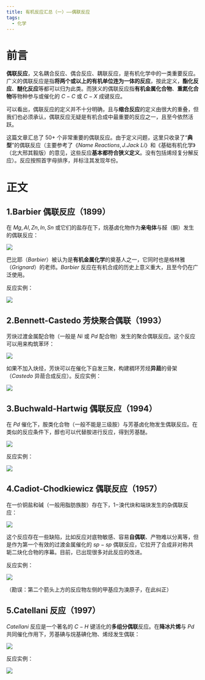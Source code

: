 ```yaml
---
title: 有机反应汇总（一）——偶联反应
tags:
  - 化学
---
```

# 前言

**偶联反应**，又名耦合反应、偶合反应、耦联反应，是有机化学中的一类重要反应。广义的偶联反应是指**将两个或以上的有机单位连为一体的反应**，按此定义，**酯化反应**、**醚化反应**等都可以归为此类。而狭义的偶联反应指**有机金属化合物**、**重氮化合物**等物种参与或催化的 $C-C$ 或 $C-X$ 成键反应。

可以看出，偶联反应的定义并不十分明确，且与**缩合反应**的定义由很大的重叠，但我们也必须承认，偶联反应无疑是有机合成中最重要的反应之一，且至今依然活跃。

这篇文章汇总了 $50+$ 个非常重要的偶联反应。由于定义问题，这里只收录了“**典型**”的偶联反应（主要参考了《$Name~Reactions,J.Jack~Li$》和《基础有机化学》（北大邢其毅版）的意见，这些反应**基本都符合狭义定义**。没有包括烯烃复分解反应）。反应按照首字母排序，并标注其发现年份。

# 正文

## 1.Barbier 偶联反应（1899）

在 $Mg,Al,Zn,In,Sn$ 或它们的盐存在下，烷基卤化物作为**亲电体**与醛（酮）发生的偶联反应：

![](https://cdn.luogu.com.cn/upload/image_hosting/3n2d0b49.png)

巴比耶（$Barbier$）被认为是**有机金属化学**的奠基人之一，它同时也是格林雅（$Grignard$）的老师。$Barbier$ 反应在有机合成的历史上意义重大，且至今仍在广泛使用。

反应实例：

![](https://cdn.luogu.com.cn/upload/image_hosting/cj3qbdu4.png)

## 2.Bennett-Castedo 芳炔聚合偶联（1993）

芳炔过渡金属配合物（一般是 $Ni$ 或 $Pd$ 配合物）发生的聚合偶联反应。这个反应可以用来构筑苯环：

![](https://cdn.luogu.com.cn/upload/image_hosting/biin9fdg.png)

如果不加入炔烃，芳炔可以在催化下自发三聚，构建稠环芳烃**异䓛**的骨架（$Castedo$ 异䓛合成反应）。反应实例：

![](https://cdn.luogu.com.cn/upload/image_hosting/f8doz8zq.png)

## 3.Buchwald-Hartwig 偶联反应（1994）

在 $Pd$ 催化下，胺类化合物（一般不能是三级胺）与芳基卤化物发生偶联反应。在类似的反应条件下，醇也可以代替胺进行反应，得到芳基醚。

![](https://cdn.luogu.com.cn/upload/image_hosting/lo1cr25f.png)

反应实例：

![](https://cdn.luogu.com.cn/upload/image_hosting/v9oo0hwk.png)

## 4.Cadiot-Chodkiewicz 偶联反应（1957）

在一价铜盐和碱（一般用脂肪族胺）存在下，$1-$溴代炔和端炔发生的杂偶联反应：

![](https://cdn.luogu.com.cn/upload/image_hosting/xc0f7bst.png)

这个反应存在一些缺陷，比如反应对底物敏感、容易**自偶联**、产物难以分离等，但是作为第一个有效的过渡金属催化的 $sp-sp$ 偶联反应，它拉开了合成非对称共轭二炔化合物的序幕。目前，已出现很多对此反应的改进。

反应实例：

![](https://cdn.luogu.com.cn/upload/image_hosting/9bkl81vn.png)

（勘误：第二个箭头上方的反应物左侧的甲基应为溴原子，在此纠正）

## 5.Catellani 反应（1997）

$Catellani$ 反应是一个著名的 $C-H$ 键活化的**多组分偶联**反应。在**降冰片烯**与 $Pd$ 共同催化作用下，芳基碘与烷基碘化物、烯烃发生偶联：

![](https://cdn.luogu.com.cn/upload/image_hosting/9ji7vqpz.png)

反应实例：

![](https://cdn.luogu.com.cn/upload/image_hosting/olnyhdaz.png)
